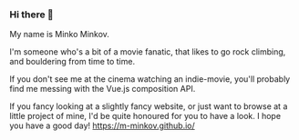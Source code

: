 ### Hi there 👋

My name is Minko Minkov.

I'm someone who's a bit of a movie fanatic, that likes to go rock climbing, and bouldering from time to time.

If you don't see me at the cinema watching an indie-movie, you'll probably find me messing with the Vue.js composition API.

If you fancy looking at a slightly fancy website, or just want to browse at a little project of mine, I'd be quite honoured for you to have a look. I hope you have a good day!
https://m-minkov.github.io/

<!--
**M-Minkov/M-Minkov** is a ✨ _special_ ✨ repository because its `README.md` (this file) appears on your GitHub profile.

Here are some ideas to get you started:

- 🔭 I’m currently working on ...
- 🌱 I’m currently learning ...
- 👯 I’m looking to collaborate on ...
- 🤔 I’m looking for help with ...
- 💬 Ask me about ...
- 📫 How to reach me: ...
- 😄 Pronouns: ...
- ⚡ Fun fact: ...
-->
